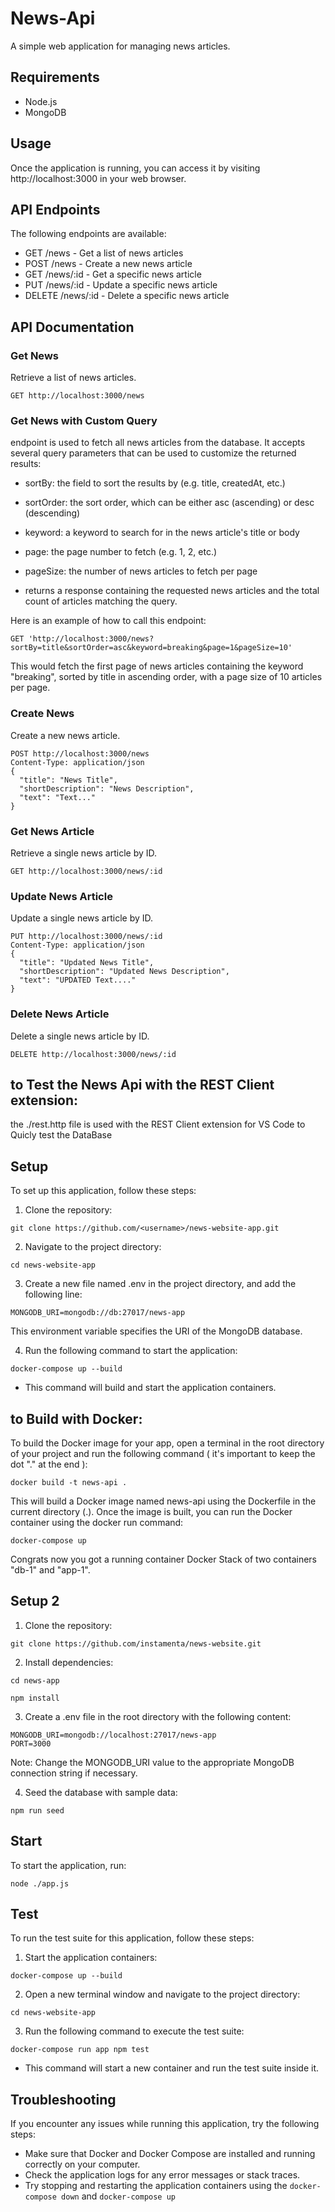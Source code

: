 # News-Api

A simple web application for managing news articles.

## Requirements

* Node.js
* MongoDB

## Usage
Once the application is running, you can access it by visiting http://localhost:3000 in your web browser.

## API Endpoints
The following endpoints are available:

* GET /news - Get a list of news articles
* POST /news - Create a new news article
* GET /news/:id - Get a specific news article
* PUT /news/:id - Update a specific news article
* DELETE /news/:id - Delete a specific news article

## API Documentation

### Get News
Retrieve a list of news articles.
```
GET http://localhost:3000/news
```
### Get News with Custom Query

endpoint is used to fetch all news articles from the database. 
It accepts several query parameters that can be used to customize the returned results:

* sortBy: the field to sort the results by (e.g. title, createdAt, etc.)
* sortOrder: the sort order, which can be either asc (ascending) or desc (descending)
* keyword: a keyword to search for in the news article's title or body
* page: the page number to fetch (e.g. 1, 2, etc.)
* pageSize: the number of news articles to fetch per page

* returns a response containing the requested news articles and the total count of articles matching the query.

Here is an example of how to call this endpoint:
```
GET 'http://localhost:3000/news?sortBy=title&sortOrder=asc&keyword=breaking&page=1&pageSize=10' 
```

This would fetch the first page of news articles containing the keyword "breaking",
sorted by title in ascending order, with a page size of 10 articles per page.

### Create News

Create a new news article.
```
POST http://localhost:3000/news
Content-Type: application/json
{
  "title": "News Title",
  "shortDescription": "News Description",
  "text": "Text..."
}
```
### Get News Article
Retrieve a single news article by ID.
```
GET http://localhost:3000/news/:id
```
### Update News Article
Update a single news article by ID.
```
PUT http://localhost:3000/news/:id
Content-Type: application/json
{
  "title": "Updated News Title",
  "shortDescription": "Updated News Description",
  "text": "UPDATED Text...."
}
```
### Delete News Article
Delete a single news article by ID.
```
DELETE http://localhost:3000/news/:id
```

## to Test the News Api with the REST Client extension: 
the ./rest.http file is used with the REST Client extension for VS Code to Quicly test the DataBase

## Setup
To set up this application, follow these steps:

1. Clone the repository:

```
git clone https://github.com/<username>/news-website-app.git
```
2. Navigate to the project directory:

```
cd news-website-app
```
3. Create a new file named .env in the project directory, and add the following line:

```
MONGODB_URI=mongodb://db:27017/news-app
```
This environment variable specifies the URI of the MongoDB database.

4. Run the following command to start the application:

```
docker-compose up --build
```
* This command will build and start the application containers.

## to Build with Docker: 

To build the Docker image for your app, open a terminal in the root directory of 
your project and run the following command ( it's important to keep the dot "." at the end ):
```
docker build -t news-api .
```
This will build a Docker image named news-api using the Dockerfile in the current directory (.). 
Once the image is built, you can run the Docker container using the docker run command:
```
docker-compose up
```
Congrats now you got a running container Docker Stack of two containers 
"db-1" and "app-1".

## Setup 2

1. Clone the repository:
```
git clone https://github.com/instamenta/news-website.git
```
2. Install dependencies:
```
cd news-app
```
```
npm install
```
3. Create a .env file in the root directory with the following content:
```
MONGODB_URI=mongodb://localhost:27017/news-app
PORT=3000
```
Note: Change the MONGODB_URI value to the appropriate MongoDB connection string if necessary.

4. Seed the database with sample data:
```
npm run seed
```
## Start
To start the application, run:
```
node ./app.js
```
## Test

To run the test suite for this application, follow these steps:

1. Start the application containers:
```
docker-compose up --build
```

2. Open a new terminal window and navigate to the project directory:
```
cd news-website-app
```
3. Run the following command to execute the test suite:
```
docker-compose run app npm test
```
* This command will start a new container and run the test suite inside it.


## Troubleshooting
If you encounter any issues while running this application, try the following steps:

* Make sure that Docker and Docker Compose are installed and running correctly on your computer.
* Check the application logs for any error messages or stack traces.
* Try stopping and restarting the application containers using the `docker-compose down` and `docker-compose up`

